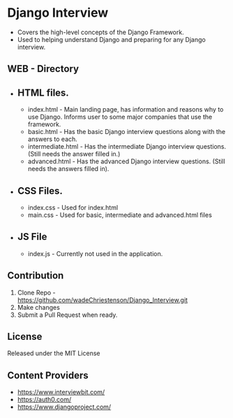 # Django Interview
- Covers the high-level concepts of the Django Framework. 
- Used to helping understand Django and preparing for any Django interview.

## WEB - Directory
 
- ## HTML files.

   - index.html - Main landing page, has information and reasons why to use Django. 
Informs user to some major companies that use the framework.
   - basic.html - Has the basic Django interview questions along with the answers to each.
   - intermediate.html - Has the intermediate Django interview questions. (Still needs the answer filled in.)
   - advanced.html - Has the advanced Django interview questions. (Still needs the answers filled in).

- ## CSS Files.

   - index.css - Used for index.html
   - main.css - Used for basic, intermediate and advanced.html files

- ## JS File

   - index.js - Currently not used in the application. 

 ## Contribution
1. Clone Repo - https://github.com/wadeChriestenson/Django_Interview.git
2. Make changes
3. Submit a Pull Request when ready.

## License
Released under the MIT License

## Content Providers
- https://www.interviewbit.com/
- https://auth0.com/
- https://www.djangoproject.com/
